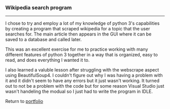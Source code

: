 ### Wikipedia search program
***

I chose to try and employ a lot of my knowledge of python 3's capabilities by creating a program that scraped wikipedia for a topic that the user searches for. The main article then appears in the GUI where it can be saved to a database and called later.

This was an excellent exercise for me to practice working with many different features of python 3 together in a way that is organized, easy to read, and does everything I wanted it to. 

I also learned a valuble lesson after struggling with the webscrape aspect using BeautifulSoup4. I couldn't figure out why I was having a problem with it and it didn't seem to have any errors but it just wasn't working. It turned out to not be a problem with the code but for some reason Visual Studio just wasn't handeling the modual so I just had to write the program in IDLE.

Return to [portfolio](../../)
